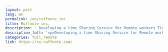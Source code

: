 ```yaml
---
layout: post
lang: en
permalink: /en/ruffnote_inc
title: Ruffnote inc.
description: ' Developing a time Sharing Service for Remote workers TimeCrowd '
description_full: '<p>Developing a time Sharing Service for Remote workers <a href="https://timecrowd.net/">TimeCrowd</a></p>'
categories: full_remote
link: https://co.ruffnote.com/
---
```

